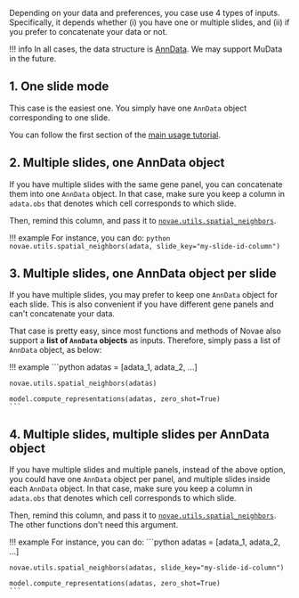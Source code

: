 Depending on your data and preferences, you case use 4 types of inputs.
Specifically, it depends whether (i) you have one or multiple slides, and (ii) if you prefer to concatenate your data or not.

!!! info
    In all cases, the data structure is [AnnData](https://anndata.readthedocs.io/en/latest/). We may support MuData in the future.

## 1. One slide mode

This case is the easiest one. You simply have one `AnnData` object corresponding to one slide.

You can follow the first section of the [main usage tutorial](../main_usage).

## 2. Multiple slides, one AnnData object

If you have multiple slides with the same gene panel, you can concatenate them into one `AnnData` object. In that case, make sure you keep a column in `adata.obs` that denotes which cell corresponds to which slide.

Then, remind this column, and pass it to [`novae.utils.spatial_neighbors`](../../api/utils/#novae.utils.spatial_neighbors).

!!! example
    For instance, you can do:
    ```python
    novae.utils.spatial_neighbors(adata, slide_key="my-slide-id-column")
    ```

## 3. Multiple slides, one AnnData object per slide

If you have multiple slides, you may prefer to keep one `AnnData` object for each slide. This is also convenient if you have different gene panels and can't concatenate your data.

That case is pretty easy, since most functions and methods of Novae also support a **list of `AnnData` objects** as inputs. Therefore, simply pass a list of `AnnData` object, as below:

!!! example
    ```python
    adatas = [adata_1, adata_2, ...]

    novae.utils.spatial_neighbors(adatas)

    model.compute_representations(adatas, zero_shot=True)
    ```

## 4. Multiple slides, multiple slides per AnnData object

If you have multiple slides and multiple panels, instead of the above option, you could have one `AnnData` object per panel, and multiple slides inside each `AnnData` object. In that case, make sure you keep a column in `adata.obs` that denotes which cell corresponds to which slide.

Then, remind this column, and pass it to [`novae.utils.spatial_neighbors`](../../api/utils/#novae.utils.spatial_neighbors). The other functions don't need this argument.

!!! example
    For instance, you can do:
    ```python
    adatas = [adata_1, adata_2, ...]

    novae.utils.spatial_neighbors(adatas, slide_key="my-slide-id-column")

    model.compute_representations(adatas, zero_shot=True)
    ```
